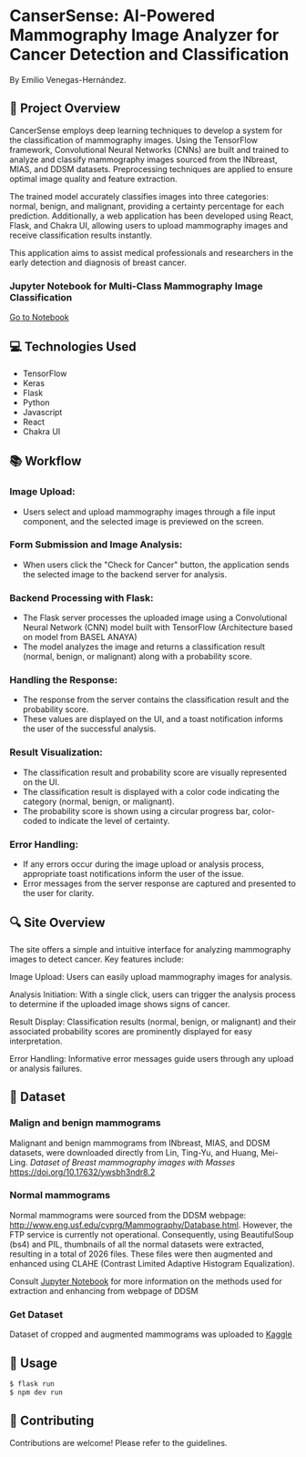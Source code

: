 # CanserSense: AI-Powered Mammography Image Analyzer for Cancer Detection and Classification

By Emilio Venegas-Hernández.

## 📖 Project Overview

CancerSense employs deep learning techniques to develop a system for the classification of mammography images. Using the TensorFlow framework, Convolutional Neural Networks (CNNs) are built and trained to analyze and classify mammography images sourced from the INbreast, MIAS, and DDSM datasets. Preprocessing techniques are applied to ensure optimal image quality and feature extraction.

The trained model accurately classifies images into three categories: normal, benign, and malignant, providing a certainty percentage for each prediction. Additionally, a web application has been developed using React, Flask, and Chakra UI, allowing users to upload mammography images and receive classification results instantly.

This application aims to assist medical professionals and researchers in the early detection and diagnosis of breast cancer.

### Jupyter Notebook for Multi-Class Mammography Image Classification

[Go to Notebook](https://github.com/EmilioVenegas/breast-cancer-app/blob/main/CNN_breast_cancer.ipynb)

## 💻 Technologies Used

- TensorFlow
- Keras
- Flask
- Python
- Javascript
- React
- Chakra UI

## 📚 Workflow

### Image Upload:

- Users select and upload mammography images through a file input component, and the selected image is previewed on the screen.

### Form Submission and Image Analysis:

- When users click the "Check for Cancer" button, the application sends the selected image to the backend server for analysis.

### Backend Processing with Flask:

- The Flask server processes the uploaded image using a Convolutional Neural Network (CNN) model built with TensorFlow (Architecture based on model from BASEL ANAYA)
- The model analyzes the image and returns a classification result (normal, benign, or malignant) along with a probability score.

### Handling the Response:

- The response from the server contains the classification result and the probability score.
- These values are displayed on the UI, and a toast notification informs the user of the successful analysis.

### Result Visualization:

- The classification result and probability score are visually represented on the UI.
- The classification result is displayed with a color code indicating the category (normal, benign, or malignant).
- The probability score is shown using a circular progress bar, color-coded to indicate the level of certainty.

### Error Handling:

- If any errors occur during the image upload or analysis process, appropriate toast notifications inform the user of the issue.
- Error messages from the server response are captured and presented to the user for clarity.

## 🔍 Site Overview

The site offers a simple and intuitive interface for analyzing mammography images to detect cancer. Key features include:

Image Upload: Users can easily upload mammography images for analysis.

Analysis Initiation: With a single click, users can trigger the analysis process to determine if the uploaded image shows signs of cancer.

Result Display: Classification results (normal, benign, or malignant) and their associated probability scores are prominently displayed for easy interpretation.

Error Handling: Informative error messages guide users through any upload or analysis failures.

## 📖 Dataset

### Malign and benign mammograms

Malignant and benign mammograms from INbreast, MIAS, and DDSM datasets, were downloaded directly from Lin, Ting-Yu, and Huang, Mei-Ling.
_Dataset of Breast mammography images with Masses_
https://doi.org/10.17632/ywsbh3ndr8.2

### Normal mammograms

Normal mammograms were sourced from the DDSM webpage: http://www.eng.usf.edu/cvprg/Mammography/Database.html. However, the FTP service is currently not operational. Consequently, using BeautifulSoup (bs4) and PIL, thumbnails of all the normal datasets were extracted, resulting in a total of 2026 files. These files were then augmented and enhanced using CLAHE (Contrast Limited Adaptive Histogram Equalization).

Consult [Jupyter Notebook](https://github.com/EmilioVenegas/breast-cancer-app/blob/main/CNN_breast_cancer.ipynb) for more information on the methods used for extraction and enhancing from webpage of DDSM

### Get Dataset

Dataset of cropped and augmented mammograms was uploaded to [Kaggle](https://www.kaggle.com/datasets/emiliovenegas1/mammography-dataset-from-inbreast-mias-and-ddsm/data)

## 💼 Usage

```bash
$ flask run
$ npm dev run
```

## 📝 Contributing

Contributions are welcome! Please refer to the guidelines.
